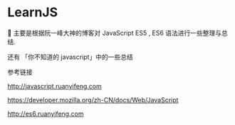 # LearnJS

:tada: 主要是根据阮一峰大神的博客对 JavaScript ES5 , ES6 语法进行一些整理与总结.

还有 「你不知道的 javascript」中的一些总结

参考链接

http://javascript.ruanyifeng.com  

https://developer.mozilla.org/zh-CN/docs/Web/JavaScript

http://es6.ruanyifeng.com

